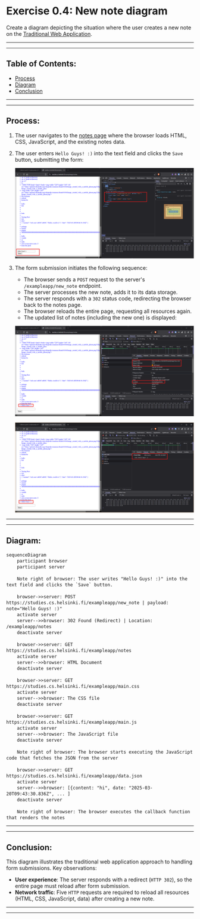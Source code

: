 # Exercise 0.4: New note diagram

Create a diagram depicting the situation where the user creates a new note on the [Traditional Web Application](https://studies.cs.helsinki.fi/exampleapp/notes).

---
---

## Table of Contents:

- [Process](#process)
- [Diagram](#diagram)
- [Conclusion](#conclusion)

---
---

## Process:

1. The user navigates to the [notes page](https://studies.cs.helsinki.fi/exampleapp/notes) where the browser loads HTML, CSS, JavaScript, and the existing notes data.

2. The user enters `Hello Guys! :)` into the text field and clicks the `Save` button, submitting the form:

    ![image0](/.github/images/part0/04_00.png)

3. The form submission initiates the following sequence:
   - The browser sends a `POST` request to the server's `/exampleapp/new_note` endpoint.
   - The server processes the new note, adds it to its data storage.
   - The server responds with a `302` status code, redirecting the browser back to the notes page.
   - The browser reloads the entire page, requesting all resources again.
   - The updated list of notes (including the new one) is displayed:

    ![image1](/.github/images/part0/04_01.png)

    ![image2](/.github/images/part0/04_02.png)

---
---

## Diagram:

```mermaid
sequenceDiagram
    participant browser
    participant server

    Note right of browser: The user writes "Hello Guys! :)" into the text field and clicks the `Save` button.

    browser->>server: POST https://studies.cs.helsinki.fi/exampleapp/new_note | payload: note="Hello Guys! :)"
    activate server
    server-->>browser: 302 Found (Redirect) | Location: /exampleapp/notes
    deactivate server

    browser->>server: GET https://studies.cs.helsinki.fi/exampleapp/notes
    activate server
    server-->>browser: HTML Document
    deactivate server

    browser->>server: GET https://studies.cs.helsinki.fi/exampleapp/main.css
    activate server
    server-->>browser: The CSS file
    deactivate server

    browser->>server: GET https://studies.cs.helsinki.fi/exampleapp/main.js
    activate server
    server-->>browser: The JavaScript file
    deactivate server

    Note right of browser: The browser starts executing the JavaScript code that fetches the JSON from the server

    browser->>server: GET https://studies.cs.helsinki.fi/exampleapp/data.json
    activate server
    server-->>browser: [{content: "hi", date: "2025-03-20T09:43:30.836Z", ... ]
    deactivate server

    Note right of browser: The browser executes the callback function that renders the notes
```

---
---

## Conclusion:

This diagram illustrates the traditional web application approach to handling form submissions. Key observations:

- **User experience**: The server responds with a redirect (`HTTP 302`), so the entire page must reload after form submission.
- **Network traffic**: Five `HTTP` requests are required to reload all resources (HTML, CSS, JavaScript, data) after creating a new note.

---
---